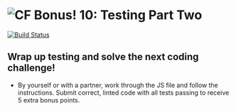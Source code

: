 ![CF](https://i.imgur.com/7v5ASc8.png)  Bonus! 10: Testing Part Two
=======
[![Build Status](https://travis-ci.org/codefellows-seattle-301d4/10-testing-part-two.svg?branch=master)](https://travis-ci.org/codefellows-seattle-301d4/10-testing-part-two)
## Wrap up testing and solve the next coding challenge!

- By yourself or with a partner, work through the JS file and follow the instructions.
  Submit correct, linted code with all tests passing to receive 5 extra bonus points.
